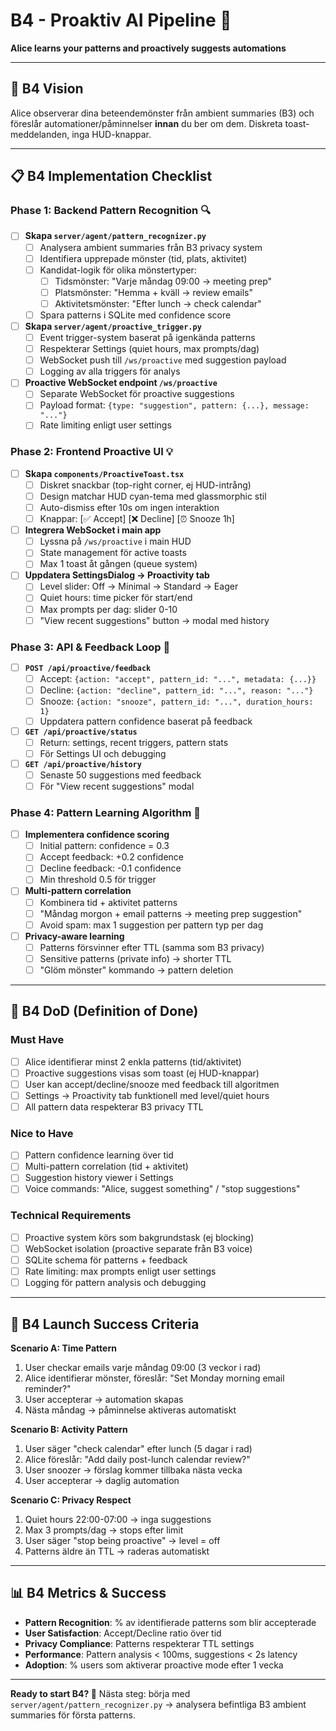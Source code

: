 # B4 - Proaktiv AI Pipeline 🧠
**Alice learns your patterns and proactively suggests automations**

---

## 🎯 B4 Vision
Alice observerar dina beteendemönster från ambient summaries (B3) och föreslår automationer/påminnelser **innan** du ber om dem. Diskreta toast-meddelanden, inga HUD-knappar.

---

## 📋 B4 Implementation Checklist

### **Phase 1: Backend Pattern Recognition** 🔍
- [ ] **Skapa `server/agent/pattern_recognizer.py`**
  - [ ] Analysera ambient summaries från B3 privacy system
  - [ ] Identifiera upprepade mönster (tid, plats, aktivitet)
  - [ ] Kandidat-logik för olika mönstertyper:
    - [ ] Tidsmönster: "Varje måndag 09:00 → meeting prep"
    - [ ] Platsmönster: "Hemma + kväll → review emails" 
    - [ ] Aktivitetsmönster: "Efter lunch → check calendar"
  - [ ] Spara patterns i SQLite med confidence score

- [ ] **Skapa `server/agent/proactive_trigger.py`**
  - [ ] Event trigger-system baserat på igenkända patterns
  - [ ] Respekterar Settings (quiet hours, max prompts/dag)
  - [ ] WebSocket push till `/ws/proactive` med suggestion payload
  - [ ] Logging av alla triggers för analys

- [ ] **Proactive WebSocket endpoint `/ws/proactive`**
  - [ ] Separate WebSocket för proactive suggestions
  - [ ] Payload format: `{type: "suggestion", pattern: {...}, message: "..."}`
  - [ ] Rate limiting enligt user settings

### **Phase 2: Frontend Proactive UI** 💡
- [ ] **Skapa `components/ProactiveToast.tsx`**
  - [ ] Diskret snackbar (top-right corner, ej HUD-intrång)
  - [ ] Design matchar HUD cyan-tema med glassmorphic stil
  - [ ] Auto-dismiss efter 10s om ingen interaktion
  - [ ] Knappar: [✅ Accept] [❌ Decline] [⏰ Snooze 1h]

- [ ] **Integrera WebSocket i main app**
  - [ ] Lyssna på `/ws/proactive` i main HUD
  - [ ] State management för active toasts
  - [ ] Max 1 toast åt gången (queue system)

- [ ] **Uppdatera SettingsDialog → Proactivity tab**
  - [ ] Level slider: Off → Minimal → Standard → Eager
  - [ ] Quiet hours: time picker för start/end
  - [ ] Max prompts per dag: slider 0-10
  - [ ] "View recent suggestions" button → modal med history

### **Phase 3: API & Feedback Loop** 🔄
- [ ] **`POST /api/proactive/feedback`**
  - [ ] Accept: `{action: "accept", pattern_id: "...", metadata: {...}}`
  - [ ] Decline: `{action: "decline", pattern_id: "...", reason: "..."}`
  - [ ] Snooze: `{action: "snooze", pattern_id: "...", duration_hours: 1}`
  - [ ] Uppdatera pattern confidence baserat på feedback

- [ ] **`GET /api/proactive/status`**
  - [ ] Return: settings, recent triggers, pattern stats
  - [ ] För Settings UI och debugging

- [ ] **`GET /api/proactive/history`**
  - [ ] Senaste 50 suggestions med feedback
  - [ ] För "View recent suggestions" modal

### **Phase 4: Pattern Learning Algorithm** 🤖
- [ ] **Implementera confidence scoring**
  - [ ] Initial pattern: confidence = 0.3
  - [ ] Accept feedback: +0.2 confidence
  - [ ] Decline feedback: -0.1 confidence
  - [ ] Min threshold 0.5 för trigger

- [ ] **Multi-pattern correlation**
  - [ ] Kombinera tid + aktivitet patterns
  - [ ] "Måndag morgon + email patterns → meeting prep suggestion"
  - [ ] Avoid spam: max 1 suggestion per pattern typ per dag

- [ ] **Privacy-aware learning**
  - [ ] Patterns försvinner efter TTL (samma som B3 privacy)
  - [ ] Sensitive patterns (private info) → shorter TTL
  - [ ] "Glöm mönster" kommando → pattern deletion

---

## 🎯 B4 DoD (Definition of Done)

### **Must Have**
- [ ] Alice identifierar minst 2 enkla patterns (tid/aktivitet)
- [ ] Proactive suggestions visas som toast (ej HUD-knappar)
- [ ] User kan accept/decline/snooze med feedback till algoritmen
- [ ] Settings → Proactivity tab funktionell med level/quiet hours
- [ ] All pattern data respekterar B3 privacy TTL

### **Nice to Have**
- [ ] Pattern confidence learning över tid
- [ ] Multi-pattern correlation (tid + aktivitet)
- [ ] Suggestion history viewer i Settings
- [ ] Voice commands: "Alice, suggest something" / "stop suggestions"

### **Technical Requirements**
- [ ] Proactive system körs som bakgrundstask (ej blocking)
- [ ] WebSocket isolation (proactive separate från B3 voice)
- [ ] SQLite schema för patterns + feedback
- [ ] Rate limiting: max prompts enligt user settings
- [ ] Logging för pattern analysis och debugging

---

## 🚀 B4 Launch Success Criteria

**Scenario A: Time Pattern**
1. User checkar emails varje måndag 09:00 (3 veckor i rad)
2. Alice identifierar mönster, föreslår: "Set Monday morning email reminder?"
3. User accepterar → automation skapas
4. Nästa måndag → påminnelse aktiveras automatiskt

**Scenario B: Activity Pattern**  
1. User säger "check calendar" efter lunch (5 dagar i rad)
2. Alice föreslår: "Add daily post-lunch calendar review?"
3. User snoozer → förslag kommer tillbaka nästa vecka
4. User accepterar → daglig automation

**Scenario C: Privacy Respect**
1. Quiet hours 22:00-07:00 → inga suggestions
2. Max 3 prompts/dag → stops efter limit
3. User säger "stop being proactive" → level = off
4. Patterns äldre än TTL → raderas automatiskt

---

## 📊 B4 Metrics & Success

- **Pattern Recognition**: % av identifierade patterns som blir accepterade
- **User Satisfaction**: Accept/Decline ratio över tid  
- **Privacy Compliance**: Patterns respekterar TTL settings
- **Performance**: Pattern analysis < 100ms, suggestions < 2s latency
- **Adoption**: % users som aktiverar proactive mode efter 1 vecka

---

**Ready to start B4? 🎯**
Nästa steg: börja med `server/agent/pattern_recognizer.py` → analysera befintliga B3 ambient summaries för första patterns.